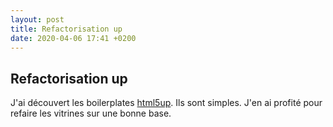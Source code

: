 ```yaml
---
layout: post
title: Refactorisation up 
date: 2020-04-06 17:41 +0200
---
```


## Refactorisation up 

J'ai découvert les boilerplates [html5up](https://html5up.net/). Ils sont simples. J'en ai profité pour refaire les vitrines sur une bonne base. 
